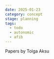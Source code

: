 ```yaml
---
date: 2025-01-23
category: concept
stage: planning
tags:
  - todo
  - autonomic
  - afib
---
```


Papers by Tolga Aksu